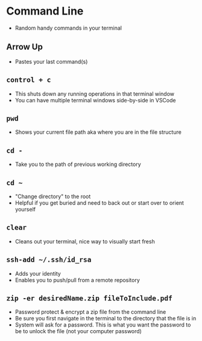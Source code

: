 # Command Line

- Random handy commands in your terminal

## Arrow Up

- Pastes your last command(s)

## `control + c`

- This shuts down any running operations in that terminal window
- You can have multiple terminal windows side-by-side in VSCode

## `pwd`

- Shows your current file path aka where you are in the file structure

## `cd -`

- Take you to the path of previous working directory

## `cd ~`

- "Change directory" to the root
- Helpful if you get buried and need to back out or start over to orient yourself

## `clear`

- Cleans out your terminal, nice way to visually start fresh

## `ssh-add ~/.ssh/id_rsa`

- Adds your identity
- Enables you to push/pull from a remote repository

## `zip -er desiredName.zip fileToInclude.pdf`

- Password protect & encrypt a zip file from the command line
- Be sure you first navigate in the terminal to the directory that the file is in
- System will ask for a password. This is what you want the password to be to unlock the file (not your computer password)
